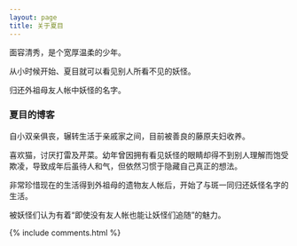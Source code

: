 ```yaml
---
layout: page
title: 关于夏目 
---
```


面容清秀，是个宽厚温柔的少年。
<p>
从小时候开始、夏目就可以看见别人所看不见的妖怪。
<p>
归还外祖母友人帐中妖怪的名字。

<p>

<h3> 夏目的博客 </h3>  

<p>

自小双亲俱丧，辗转生活于亲戚家之间，目前被善良的藤原夫妇收养。

<p>

喜欢猫，讨厌打雷及芹菜。幼年曾因拥有看见妖怪的眼睛却得不到别人理解而饱受欺凌，导致成年后虽待人和气，但依然习惯于隐藏自己真正的想法。 </a>


<p>

非常珍惜现在的生活得到外祖母的遗物友人帐后，开始了与斑一同归还妖怪名字的生活。

<p> 

被妖怪们认为有着“即使没有友人帐也能让妖怪们追随”的魅力。


<p> 

<p> 

<p> 


{% include comments.html %}

